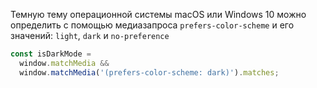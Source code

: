 Темную тему операционной системы macOS или Windows 10 можно определить с помощью медиазапроса `prefers-color-scheme` и его значений: `light`, `dark` и `no-preference`

```javascript
const isDarkMode =
  window.matchMedia &&
  window.matchMedia('(prefers-color-scheme: dark)').matches;
```
